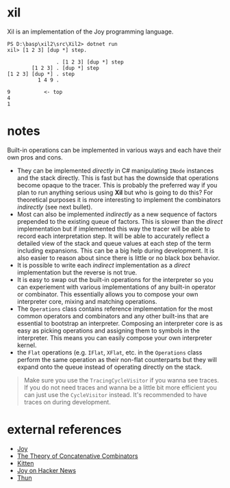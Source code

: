 # xil
Xil is an implementation of the Joy programming language.

```
PS D:\basp\xil2\src\Xil2> dotnet run
xil> [1 2 3] [dup *] step.

                . [1 2 3] [dup *] step
        [1 2 3] . [dup *] step
[1 2 3] [dup *] . step
          1 4 9 .

9           <- top
4
1
```

# notes
Built-in operations can be implemented in various ways and each have their
own pros and cons.

* They can be implemented *directly* in C# manipulating `INode` instances and the stack directly. This is fast but has the downside that operations become opaque to the tracer. This is probably the preferred way if you plan to run anything serious using **Xil** but who is going to do this? For theoretical purposes it is more interesting to implement the combinators *indirectly* (see next bullet).
* Most can also be implemented *indirectly* as a new sequence of factors prepended to the existing queue of factors. This is slower than the *direct* implementation but if implemented this way the tracer will be able to record each interpretation step. It will be able to accurately reflect a detailed view of the stack and queue values at each step of the term including expansions. This can be a big help during development. It is also easier to reason about since there is little or no black box behavior.
* It is possible to write each *indirect* implementation as a *direct* implementation but the reverse is not true.
* It is easy to swap out the built-in operations for the interpreter so you can experiement with various implementations of any built-in operator or combinator. This essentially allows you to compose your own interpreter core, mixing and matching operations.
* The `Operations` class contains reference implementation for the most common operators and combinators and any other built-ins that are essential to bootstrap an interpreter. Composing an interpreter core is as easy as picking operations and assigning them to symbols in the interpreter. This means you can easily compose your own interpreter kernel.
* the `Flat` operations (e.g. `IFlat`, `XFlat`, etc. in the `Operations` class perform the same operation as their non-flat counterparts but they will expand onto the queue instead of operating directly on the stack.

> Make sure you use the `TracingCycleVisitor` if you wanna see traces. If you do not need traces and wanna be a little bit more efficient you can just use the `CycleVisitor` instead. It's recommended to have traces on during development.

# external references
* [Joy](https://hypercubed.github.io/joy/joy.html)
* [The Theory of Concatenative Combinators](http://tunes.org/~iepos/joy.html)
* [Kitten](https://kittenlang.org/)
* [Joy on Hacker News](https://news.ycombinator.com/item?id=17685548)
* [Thun](http://joypy.osdn.io/index.html)